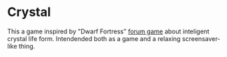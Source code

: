 Crystal
=======
This a game inspired by "Dwarf Fortress" [forum game](http://example.com/) about inteligent crystal life form. Intendended both as a game and a relaxing screensaver-like thing.
